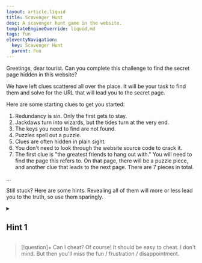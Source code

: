 ```yaml
---
layout: article.liquid
title: Scavenger Hunt
desc: A scavenger hunt game in the website.
templateEngineOverride: liquid,md
tags: fun
eleventyNavigation:
  key: Scavenger Hunt
  parent: Fun
---
```


Greetings, dear tourist. Can you complete this challenge to find the secret page hidden in this website?

We have left clues scattered all over the place. It will be your task to find them and solve for the URL that will lead you to the secret page.

Here are some starting clues to get you started:

1. Redundancy is sin. Only the first gets to stay.
2. Jackdaws turn into wizards, but the tides turn at the very end.
3. The keys you need to find are not found.
4. Puzzles spell out a puzzle.
5. Clues are often hidden in plain sight.
6. You don't need to look through the website source code to crack it.
7. The first clue is "the greatest friends to hang out with." You will need to find the page this refers to. On that page, there will be a puzzle piece, and another clue that leads to the next page. There are 7 pieces in total.

...

Still stuck? Here are some hints. Revealing all of them will more or less lead you to the truth, so use them sparingly.

<details>
<summary><h2>Hint 1</h2></summary>

Places that clues will *not* be are pages that are auto-generated, like the characters, the comic pages, the tag pages, and the sitemap. They're typically generated from data and do not have a corresponding file in the source: for example, there is no `sparky.liquid` or `sparky.md` file on my computer — 11ty merely made a `sparky/index.html` out of my data. You can safely ignore them.

<details>
<summary><h2>Hint 2</h2></summary>

The first two clues refer to a substitution code where you swap out each letter for another.

<details>
<summary><h2>Hint 3</h2></summary>

The third clue tells you where to find the substitution key. (The next hint spoils this.)

<details>
<summary><h2>Hint 4</h2></summary>

There are exactly 2 links to 404 pages in the changelog. You might need to look in the old changes too. (The next hint spoils the second clue.)

<details>
<summary><h2>Hint 5</h2></summary>

Find another word for "friends to hang out with." It's one word. (The next hint spoils the second clue.)

<details>
<summary><h2>Hint 6</h2></summary>

Lotus is the symbol of Fanton. (The next hint spoils the third clue.)

<details>
<summary><h2>Hint 7</h2></summary>

"Archer" refers to "Arch-something." "Seven-point star" is the symbol of Westavia. (The next hint spoils the fourth clue.)

<details>
<summary><h2>Hint 8</h2></summary>

Where does this phrase appear? Alternatively, what would you call a pretty-much attainable dream? (The next hint spoils the fifth clue.)

<details>
<summary><h2>Hint 9</h2></summary>

Who is a 3rd generation immigrant? He also went back to the country his grandparents came from. (The next hint spoils the sixth clue.)

<details>
<summary><h2>Hint 10</h2></summary>

What would you call character connections? (The next hint spoils the seventh clue.)

<details>
<summary><h2>Hint 11</h2></summary>

I was lying about one of the places in hint 1. One of those pages do contain a clue, which is the final clue you need.

</details>
</details>
</details>
</details>
</details>
</details>
</details>
</details>
</details>
</details>
</details>

> [!question]+ Can I cheat?
> Of course! It should be easy to cheat. I don't mind. But then you'll miss the fun / frustration / disappointment.
